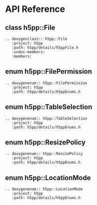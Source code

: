 # API Reference


## class h5pp::File

```{eval-rst}
.. doxygenclass:: h5pp::File
   :project: h5pp
   :path: h5pp/details/h5ppFile.h
   :undoc-members:
   :members:
```

## enum h5pp::FilePermission

```{eval-rst}
.. doxygenenum:: h5pp::FilePermission
   :project: h5pp
   :path: h5pp/details/h5ppEnums.h
```

## enum h5pp::TableSelection

```{eval-rst}
.. doxygenenum:: h5pp::TableSelection
   :project: h5pp
   :path: h5pp/details/h5ppEnums.h
```


## enum h5pp::ResizePolicy

```{eval-rst}
.. doxygenenum:: h5pp::ResizePolicy
   :project: h5pp
   :path: h5pp/details/h5ppEnums.h
```

## enum h5pp::LocationMode

```{eval-rst}
.. doxygenenum:: h5pp::LocationMode
   :project: h5pp
   :path: h5pp/details/h5ppEnums.h
```
